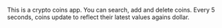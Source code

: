 This is a crypto coins app. You can search, add and delete coins. Every 5 seconds, coins update to reflect their latest values agains dollar.
